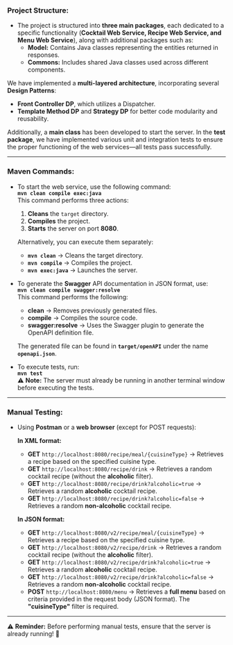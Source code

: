 
### **Project Structure:**

- The project is structured into **three main packages**, each dedicated to a specific functionality (**Cocktail Web Service, Recipe Web Service, and Menu Web Service**), along with additional packages such as:
  - **Model:** Contains Java classes representing the entities returned in responses.
  - **Commons:** Includes shared Java classes used across different components.

We have implemented a **multi-layered architecture**, incorporating several **Design Patterns**:
- **Front Controller DP**, which utilizes a Dispatcher.
- **Template Method DP** and **Strategy DP** for better code modularity and reusability.

Additionally, a **main class** has been developed to start the server. In the **test package**, we have implemented various unit and integration tests to ensure the proper functioning of the web services—all tests pass successfully.

---

### **Maven Commands:**

- To start the web service, use the following command:  
  **`mvn clean compile exec:java`**  
  This command performs three actions:
  1. **Cleans** the `target` directory.
  2. **Compiles** the project.
  3. **Starts** the server on port **8080**.

  Alternatively, you can execute them separately:
  * **`mvn clean`** → Cleans the target directory.
  * **`mvn compile`** → Compiles the project.
  * **`mvn exec:java`** → Launches the server.

- To generate the **Swagger** API documentation in JSON format, use:  
  **`mvn clean compile swagger:resolve`**  
  This command performs the following:
  * **clean** → Removes previously generated files.
  * **compile** → Compiles the source code.
  * **swagger:resolve** → Uses the Swagger plugin to generate the OpenAPI definition file.

  The generated file can be found in **`target/openAPI`** under the name **`openapi.json`**.

- To execute tests, run:  
  **`mvn test`**  
  ⚠️ **Note:** The server must already be running in another terminal window before executing the tests.

---

### **Manual Testing:**

- Using **Postman** or a **web browser** (except for POST requests):

  **In XML format:**
  * **GET** `http://localhost:8080/recipe/meal/{cuisineType}` → Retrieves a recipe based on the specified cuisine type.
  * **GET** `http://localhost:8080/recipe/drink` → Retrieves a random cocktail recipe (without the **alcoholic** filter).
  * **GET** `http://localhost:8080/recipe/drink?alcoholic=true` → Retrieves a random **alcoholic** cocktail recipe.
  * **GET** `http://localhost:8080/recipe/drink?alcoholic=false` → Retrieves a random **non-alcoholic** cocktail recipe.

  **In JSON format:**
  * **GET** `http://localhost:8080/v2/recipe/meal/{cuisineType}` → Retrieves a recipe based on the specified cuisine type.
  * **GET** `http://localhost:8080/v2/recipe/drink` → Retrieves a random cocktail recipe (without the **alcoholic** filter).
  * **GET** `http://localhost:8080/v2/recipe/drink?alcoholic=true` → Retrieves a random **alcoholic** cocktail recipe.
  * **GET** `http://localhost:8080/v2/recipe/drink?alcoholic=false` → Retrieves a random **non-alcoholic** cocktail recipe.
  * **POST** `http://localhost:8080/menu` → Retrieves a **full menu** based on criteria provided in the request body (JSON format). The **"cuisineType"** filter is required.

---

⚠️ **Reminder:** Before performing manual tests, ensure that the server is already running! 🚀


